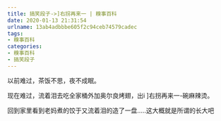 ```yaml
---
title: 搞笑段子->]右拐再来一 | 糗事百科
date: 2020-01-13 21:31:54
urlname: 13ab4adbbbe605f2c94ceb74579cadec
tags: 
- 糗事百科
categories:
- 糗事百科
- 搞笑段子
---
```

以前难过，茶饭不思，夜不成眠。

现在难过，流着泪去吃全家桶外加奥尔良烤翅，出i ]右拐再来一-碗麻辣烫。

回到家里看到老妈煮的饺于又流着泪的造了一盘.....这大概就是所谓的长大吧


